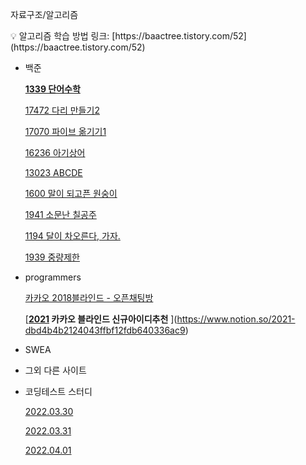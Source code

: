 자료구조/알고리즘

<aside>
💡 알고리즘 학습 방법 링크: [https://baactree.tistory.com/52](https://baactree.tistory.com/52)

</aside>

- 백준

  [**1339 단어수학**](https://www.notion.so/1339-61d112b23fc24d8ea3d45399cb948c8b)

  [17472 다리 만들기2 ](https://www.notion.so/17472-2-397d716df2334aaba60f0faab4dccf7f)

  [17070 파이브 옮기기1](https://www.notion.so/17070-1-0a79ece3238c4263b29cd0ea140fdb15)

  [16236 아기상어 ](https://www.notion.so/16236-c872535135d5488a9ec0bab8c8e1ddf3)

  [13023 ABCDE ](https://www.notion.so/13023-ABCDE-b3f564d188624ae1ae42afbd223a52e8)

  [1600 말이 되고픈 원숭이](https://www.notion.so/1600-7d8e1f5cd4be4571bb60b23b5b204fcb)

  [1941 소문난 칠공주 ](https://www.notion.so/1941-645ea97b92544ee68aeaace6ed4333e9)

  [1194 달이 차오른다, 가자.](https://www.notion.so/1194-8a9d442aeed74c76a3c4892a299f75f2)

  [1939 중량제한 ](https://www.notion.so/1939-8bec849e6df3436f81c69fb45da7c8e9)

- programmers

  [카카오 2018블라인드 - 오픈채팅방 ](https://www.notion.so/2018-cc8da1393af046098bade6b69d2223b2)

  [**[2021](https://programmers.co.kr/learn/courses/30/lessons/72410) 카카오 블라인드  신규아이디추천** ](https://www.notion.so/2021-dbd4b4b2124043ffbf12fdb640336ac9)

- SWEA
- 그외 다른 사이트

- 코딩테스트 스터디

  [2022.03.30 ](https://www.notion.so/2022-03-30-869da3fa1ea94ca19fffc340e0dc7d4f)

  [2022.03.31](https://www.notion.so/2022-03-31-8fb57426727040bba20fd2e0e551df0c)

  [2022.04.01](https://www.notion.so/2022-04-01-060c6d3b911a44e0a667827b1fc6c8b1)